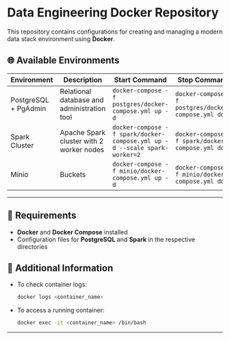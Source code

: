 # Data Engineering Docker Repository

This repository contains configurations for creating and managing a modern data stack environment using **Docker**.

## 🌐 Available Environments

| Environment   | Description                                     | Start Command                                      | Stop Command |
|--------------|-----------------------------------------------|---------------------------------------------------|--------------|
| PostgreSQL + PgAdmin | Relational database and administration tool | `docker-compose -f postgres/docker-compose.yml up -d` | `docker-compose -f postgres/docker-compose.yml down` |
| Spark Cluster | Apache Spark cluster with 2 worker nodes | `docker-compose -f spark/docker-compose.yml up -d --scale spark-worker=2` | `docker-compose -f spark/docker-compose.yml down` |
| Minio | Buckets | `docker-compose -f minio/docker-compose.yml up -d` | `docker-compose -f minio/docker-compose.yml down` |

---

## 📌 Requirements  
- **Docker** and **Docker Compose** installed  
- Configuration files for **PostgreSQL** and **Spark** in the respective directories  

## 📎 Additional Information  
- To check container logs:  
  ```sh
  docker logs <container_name>
  ```
- To access a running container:  
  ```sh
  docker exec -it <container_name> /bin/bash
  ```

---